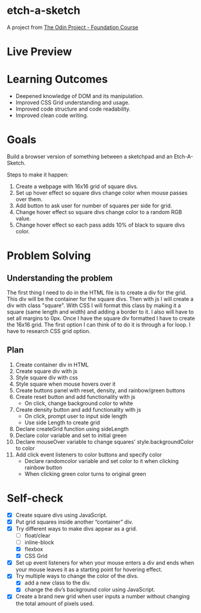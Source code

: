 # etch-a-sketch
A project from [The Odin Project - Foundation Course](https://www.theodinproject.com/courses/foundations/lessons/etch-a-sketch-project)

# Live Preview

# Learning Outcomes
  - Deepened knowledge of DOM and its manipulation.
  - Improved CSS Grid understanding and usage.
  - Improved code structure and code readability.
  - Improved clean code writing.

# Goals
Build a browser version of something between a sketchpad and an Etch-A-Sketch.

Steps to make it happen:
  1. Create a webpage with 16x16 grid of square divs.
  2. Set up hover effect so square divs change color when mouse passes over them.
  3. Add button to ask user for number of squares per side for grid.
  4. Change hover effect so square divs change color to a random RGB value.
  5. Change hover effect so each pass adds 10% of black to square divs color.

# Problem Solving
## Understanding the problem
The first thing I need to do in the HTML file is to create a div for the grid. This div will be the container for the square divs. 
Then with js I will create a div with class "square". 
With CSS I will format this class by making it a square (same length and width) and adding a border to it. I also will have to set all margins to 0px. 
Once I have the square div formatted I have to create the 16x16 grid. 
The first option I can think of to do it is through a for loop.
I have to research CSS grid option.

## Plan
  1. Create container div in HTML
  2. Create square div with js
  3. Style square div with css
  4. Style square when mouse hovers over it
  5. Create buttons panel with reset, density, and rainbow/green buttons
  6. Create reset button and add functionality with js
      - On click, change background color to white
  7. Create density button and add functionality with js
      - On click, prompt user to input side length
      - Use side Length to create grid
  8. Declare createGrid function using sideLength
  9. Declare color variable and set to initial green
  10. Declare mouseOver variable to change squares' style.backgroundColor to color
  10. Add click event listeners to color buttons and specify color
      - Declare randomcolor variable and set color to it when clicking rainbow button
      - When clicking green color turns to original green

# Self-check
- [x] Create square divs using JavaScript.
- [x] Put grid squares inside another “container” div.
- [x] Try different ways to make divs appear as a grid.
    - [ ] float/clear
    - [ ] inline-block
    - [x] flexbox
    - [x] CSS Grid
- [x] Set up event listeners for when your mouse enters a div and ends when your mouse leaves it as a starting point for hovering effect.
- [x] Try multiple ways to change the color of the divs.
    - [x] add a new class to the div.
    - [x] change the div’s background color using JavaScript.
- [x] Create a brand new grid when user inputs a number without changing the total amount of pixels used.